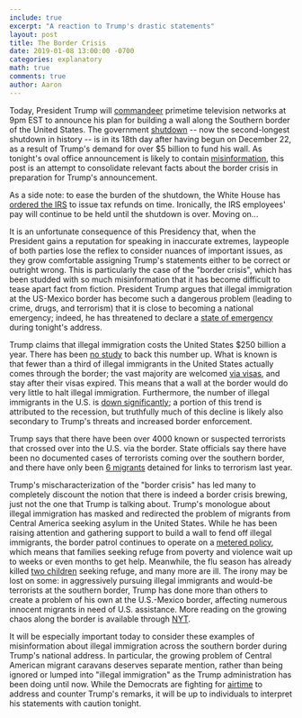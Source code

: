 ```yaml
---
include: true
excerpt: "A reaction to Trump's drastic statements"
layout: post
title: The Border Crisis
date: 2019-01-08 13:00:00 -0700
categories: explanatory 
math: true
comments: true
author: Aaron
---
```


Today, President Trump will [commandeer](https://twitter.com/realDonaldTrump?ref_src=twsrc%5Egoogle%7Ctwcamp%5Eserp%7Ctwgr%5Eauthor) primetime television networks at 9pm EST to announce his plan for building a wall along the Southern border of the United States. The government [shutdown](https://www.politico.com/latest-news-updates/government-shutdown-2018) -- now the second-longest shutdown in history -- is in its 18th day after having begun on December 22, as a result of Trump's demand for over $5 billion to fund his wall. As tonight's oval office announcement is likely to contain [misinformation](https://www.politifact.com/personalities/donald-trump/statements/byruling/pants-fire/), this post is an attempt to consolidate relevant facts about the border crisis in preparation for Trump's announcement.  

As a side note: to ease the burden of the shutdown, the White House has [ordered the IRS](https://www.npr.org/2019/01/07/683006291/despite-70-000-furloughed-irs-workers-white-house-vows-refunds-will-be-issued) to issue tax refunds on time. Ironically, the IRS employees' pay will continue to be held until the shutdown is over. Moving on...  

It is an unfortunate consequence of this Presidency that, when the President gains a reputation for speaking in inaccurate extremes, laypeople of both parties lose the reflex to consider nuances of important issues, as they grow comfortable assigning Trump's statements either to be correct or outright wrong. This is particularly the case of the "border crisis", which has been studded with so much misinformation that it has become difficult to tease apart fact from fiction. President Trump argues that illegal immigration at the US-Mexico border has become such a dangerous problem (leading to crime, drugs, and terrorism) that it is close to becoming a national emergency; indeed, he has threatened to declare a [state of emergency](https://www.vox.com/policy-and-politics/2019/1/8/18172749/trump-national-emergency-government-shutdown-wall) during tonight's address.  

Trump claims that illegal immigration costs the United States $250 billion a year. There has been [no study](https://www.politifact.com/truth-o-meter/statements/2018/dec/05/donald-trump/donald-trumps-false-claim-about-cost-illegal-immig/) to back this number up. What is known is that fewer than a third of illegal immigrants in the United States actually comes through the border; the vast majority are welcomed [via visas](https://www.apnews.com/48d0ad46f143478d9384410f5ae3d38b), and stay after their visas expired. This means that a wall at the border would do very little to halt illegal immigration. Furthermore, the number of illegal immigrants in the U.S. is [down significantly](https://www.nytimes.com/2018/06/20/us/politics/fact-check-trump-border-crossings-declining-.html); a portion of this trend is attributed to the recession, but truthfully much of this decline is likely also secondary to Trump's threats and increased border enforcement.  

Trump says that there have been over 4000 known or suspected terrorists that crossed over into the U.S. via the border. State officials say there have been no documented cases of terrorists coming over the southern border, and there have only been [6 migrants](http://www.msnbc.com/rachel-maddow-show/white-house-claims-about-terrorism-border-unravel-embarrassing-fashion) detained for links to terrorism last year.  

Trump's mischaracterization of the "border crisis" has led many to completely discount the notion that there is indeed a border crisis brewing, just not the one that Trump is talking about. Trump's monologue about illegal immigration has masked and redirected the problem of migrants from Central America seeking asylum in the United States. While he has been raising attention and gathering support to build a wall to fend off illegal immigrants, the border patrol continues to operate on a [metered policy](https://www.vox.com/2018/11/28/18089048/border-asylum-trump-metering-legally-ports), which means that families seeking refuge from poverty and violence wait up to weeks or even months to get help. Meanwhile, the flu season has already killed [two children](https://www.apnews.com/f0e4e2edad9c456d9a01b38b25d76320) seeking refuge, and many more are ill. The irony may be lost on some: in aggressively pursuing illegal immigrants and would-be terrorists at the southern border, Trump has done more than others to create a problem of his own at the U.S.-Mexico border, affecting numerous innocent migrants in need of U.S. assistance. More reading on the growing chaos along the border is available through [NYT](https://www.nytimes.com/2019/01/04/us/mexico-wall-policy-trump.html).

It will be especially important today to consider these examples of misinformation about illegal immigration across the southern border during Trump's national address. In particular, the growing problem of Central American migrant caravans deserves separate mention, rather than being ignored or lumped into "illegal immigration" as the Trump administration has been doing until now. While the Democrats are fighting for [airtime](https://thehill.com/blogs/floor-action/senate/424258-democrats-demand-air-time-to-counter-trumps-border-speech) to address and counter Trump's remarks, it will be up to individuals to interpret his statements with caution tonight.